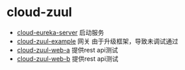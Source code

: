 # cloud-zuul

- [cloud-eureka-server](../cloud-eureka/cloud-eureka-server/src/main/java/com/zja) 启动服务
- [cloud-zuul-example](cloud-zuul-example) 网关  由于升级框架，导致未调试通过
- [cloud-zuul-web-a](cloud-zuul-web-a) 提供rest api测试
- [cloud-zuul-web-b](cloud-zuul-web-b) 提供rest api测试

